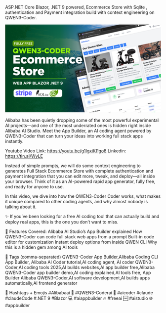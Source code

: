 ASP.NET Core Blazor, .NET 9 powered, Ecommerce Store with Sqlite , authentication and Payment integration build with context engineering on QWEN3-Coder. 

![Thumbnail](image.png)


Alibaba has been quietly dropping some of the most powerful experimental AI projects—and one of the most underrated ones is hidden right inside Alibaba AI Studio. Meet the App Builder, an AI coding agent powered by QWEN3-Coder that can turn your ideas into working full stack apps instantly.


Youtube Video Link: https://youtu.be/g1IgxiKPgo8
Linkedin: https://tin.al/WyLE

Instead of  simple prompts, we will do some context engineering to generates Full Stack Ecommerce Store with complete authentication and payment integration that you can edit more, tweak, and deploy—all inside your browser. Think of it as an AI-powered rapid app generator, fully free, and ready for anyone to use.

In this video, we dive into how the QWEN3-Coder Coder works, what makes it unique compared to other coding agents, and why almost nobody is talking about it.

✨ If you’ve been looking for a free AI coding tool that can actually build and deploy real apps, this is the one you don’t want to miss.

🔑 Features Covered:
Alibaba AI Studio’s App Builder explained
How QWEN3-Coder can code full stack web apps from a prompt
Built-in code editor for customization
Instant deploy options from inside QWEN CLI
Why this is a hidden gem among AI tools

📌 Tags (comma-separated)
QWEN3-Coder App Builder,Alibaba Coding CLI App Builder, Alibaba AI Coder tutorial,AI coding agent, AI coder QWEN3-Coder,AI coding tools 2025,AI builds websites,AI app builder free,Alibaba QWEN3-Coder app builder demo,AI coding explained,AI tools free, App Builder Alibaba QWEN3-Coder,AI software development,AI builds apps automatically,AI frontend generator

📌 Hashtags + Emojis
#Alibabaai  🚀 #QWEN3-Coderai  🤖 #aicoder #claude #claudeCode #.NET 9 #Blazor  💻 #aiappbuilder  🔥 #freeai  🆓 #aistudio  🌐 #appbuilder